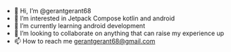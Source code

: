 - 👋 Hi, I’m @gerantgerant68
- 👀 I’m interested in Jetpack Compose kotlin and android
- 🌱 I’m currently learning android development
- 💞️ I’m looking to collaborate on anything that can raise my experience up
- 📫 How to reach me gerantgerant68@gmail.com

<!---
gerantgerant/gerantgerant is a ✨ special ✨ repository because its `README.md` (this file) appears on your GitHub profile.
You can click the Preview link to take a look at your changes.
--->
